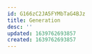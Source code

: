 ```yaml
---
id: G166zC2JA5FYMbTaG4BJz
title: Generation
desc: ''
updated: 1639762693857
created: 1639762693857
---
```


